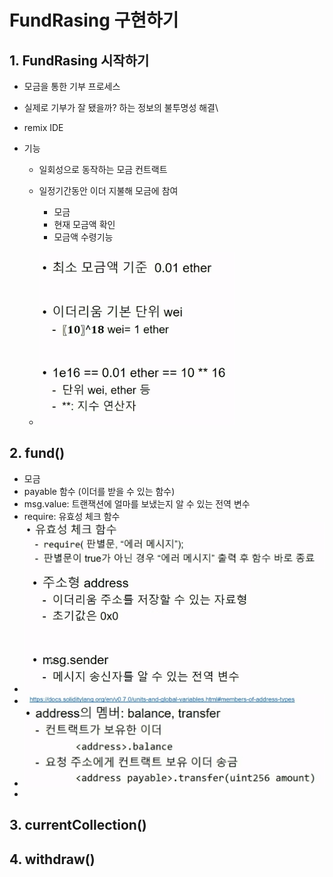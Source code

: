 # FundRasing 구현하기

## 1. FundRasing 시작하기

- 모금을 통한 기부 프로세스

- 실제로 기부가 잘 됐을까? 하는 정보의 불투명성 해결\

- remix IDE

- 기능

  - 일회성으로 동작하는 모금 컨트랙트

  - 일정기간동안 이더 지불해 모금에 참여

    - 모금
    - 현재 모금액 확인
    - 모금액 수령기능

  - ![image-20220826193712018](images/image-20220826193712018.png) 

    

## 2. fund()

- 모금
- payable 함수 (이더를 받을 수 있는 함수)
- msg.value: 트랜잭션에 얼마를 보냈는지 알 수 있는 전역 변수
- require: 유효성 체크 함수
  ![image-20220826194904596](images/image-20220826194904596.png)
- ![image-20220826195103262](images/image-20220826195103262.png) 
- ![image-20220826200104314](images/image-20220826200104314.png) 
- ![image-20220826200210377](images/image-20220826200210377.png) 
- 

## 3. currentCollection()



## 4. withdraw()





 